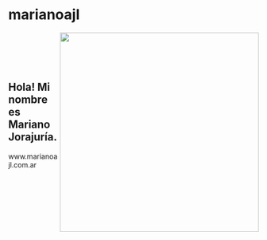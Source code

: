 <h1 font-size=50px>marianoajl</h1> <img align=right width=400px height=auto src="http://marianoajl.com.ar/assets/images/marianoajl.png">
<br>
<br>
<br>
<br>
<h2>Hola! Mi nombre es Mariano Jorajuría.</h2>
<!-- <h3>Estoy estudiando programación y te invito a que vayas viendo mis avances en este gran mundo.</h3> -->
www.marianoajl.com.ar


